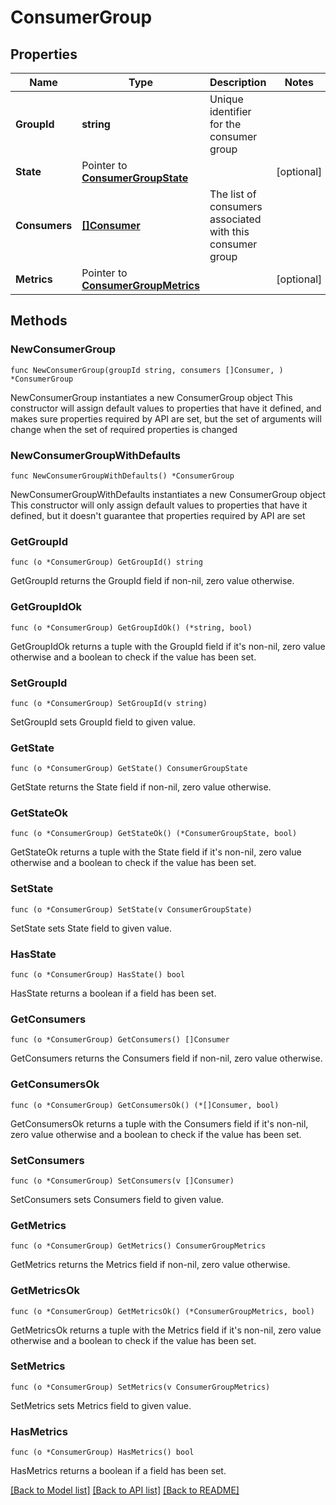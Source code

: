 # ConsumerGroup

## Properties

Name | Type | Description | Notes
------------ | ------------- | ------------- | -------------
**GroupId** | **string** | Unique identifier for the consumer group | 
**State** | Pointer to [**ConsumerGroupState**](ConsumerGroupState.md) |  | [optional] 
**Consumers** | [**[]Consumer**](Consumer.md) | The list of consumers associated with this consumer group | 
**Metrics** | Pointer to [**ConsumerGroupMetrics**](ConsumerGroupMetrics.md) |  | [optional] 


## Methods

### NewConsumerGroup

`func NewConsumerGroup(groupId string, consumers []Consumer, ) *ConsumerGroup`

NewConsumerGroup instantiates a new ConsumerGroup object
This constructor will assign default values to properties that have it defined,
and makes sure properties required by API are set, but the set of arguments
will change when the set of required properties is changed

### NewConsumerGroupWithDefaults

`func NewConsumerGroupWithDefaults() *ConsumerGroup`

NewConsumerGroupWithDefaults instantiates a new ConsumerGroup object
This constructor will only assign default values to properties that have it defined,
but it doesn't guarantee that properties required by API are set


### GetGroupId

`func (o *ConsumerGroup) GetGroupId() string`

GetGroupId returns the GroupId field if non-nil, zero value otherwise.

### GetGroupIdOk

`func (o *ConsumerGroup) GetGroupIdOk() (*string, bool)`

GetGroupIdOk returns a tuple with the GroupId field if it's non-nil, zero value otherwise
and a boolean to check if the value has been set.

### SetGroupId

`func (o *ConsumerGroup) SetGroupId(v string)`

SetGroupId sets GroupId field to given value.



### GetState

`func (o *ConsumerGroup) GetState() ConsumerGroupState`

GetState returns the State field if non-nil, zero value otherwise.

### GetStateOk

`func (o *ConsumerGroup) GetStateOk() (*ConsumerGroupState, bool)`

GetStateOk returns a tuple with the State field if it's non-nil, zero value otherwise
and a boolean to check if the value has been set.

### SetState

`func (o *ConsumerGroup) SetState(v ConsumerGroupState)`

SetState sets State field to given value.

### HasState

`func (o *ConsumerGroup) HasState() bool`

HasState returns a boolean if a field has been set.


### GetConsumers

`func (o *ConsumerGroup) GetConsumers() []Consumer`

GetConsumers returns the Consumers field if non-nil, zero value otherwise.

### GetConsumersOk

`func (o *ConsumerGroup) GetConsumersOk() (*[]Consumer, bool)`

GetConsumersOk returns a tuple with the Consumers field if it's non-nil, zero value otherwise
and a boolean to check if the value has been set.

### SetConsumers

`func (o *ConsumerGroup) SetConsumers(v []Consumer)`

SetConsumers sets Consumers field to given value.



### GetMetrics

`func (o *ConsumerGroup) GetMetrics() ConsumerGroupMetrics`

GetMetrics returns the Metrics field if non-nil, zero value otherwise.

### GetMetricsOk

`func (o *ConsumerGroup) GetMetricsOk() (*ConsumerGroupMetrics, bool)`

GetMetricsOk returns a tuple with the Metrics field if it's non-nil, zero value otherwise
and a boolean to check if the value has been set.

### SetMetrics

`func (o *ConsumerGroup) SetMetrics(v ConsumerGroupMetrics)`

SetMetrics sets Metrics field to given value.

### HasMetrics

`func (o *ConsumerGroup) HasMetrics() bool`

HasMetrics returns a boolean if a field has been set.



[[Back to Model list]](../README.md#documentation-for-models) [[Back to API list]](../README.md#documentation-for-api-endpoints) [[Back to README]](../README.md)

